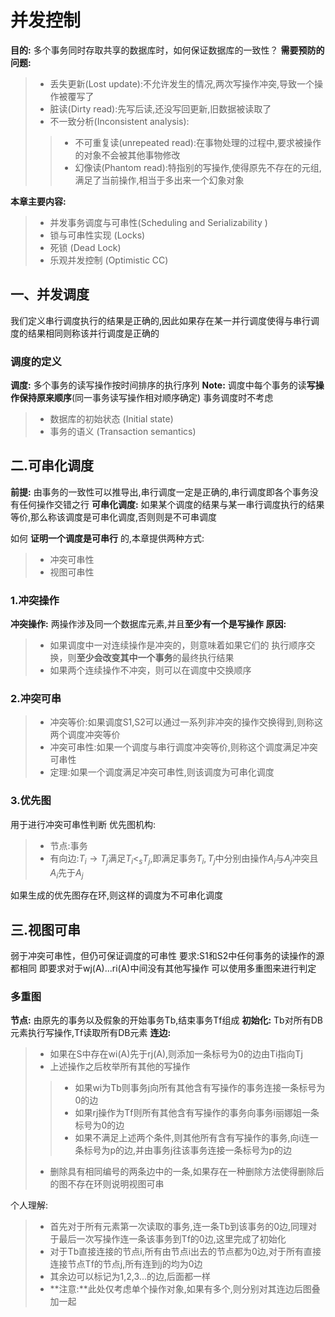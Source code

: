 # 并发控制
**目的:** 多个事务同时存取共享的数据库时，如何保证数据库的一致性？
**需要预防的问题:**
>+ 丢失更新(Lost update):不允许发生的情况,两次写操作冲突,导致一个操作被覆写了
>+ 脏读(Dirty read):先写后读,还没写回更新,旧数据被读取了
>+ 不一致分析(Inconsistent analysis):
>>+ 不可重复读(unrepeated read):在事物处理的过程中,要求被操作的对象不会被其他事物修改
>>+ 幻像读(Phantom read):特指别的写操作,使得原先不存在的元组,满足了当前操作,相当于多出来一个幻象对象

**本章主要内容:**
>+ 并发事务调度与可串性(Scheduling and Serializability )
>+ 锁与可串性实现 (Locks)
>+ 死锁 (Dead Lock)
>+ 乐观并发控制 (Optimistic CC)

## 一、并发调度
我们定义串行调度执行的结果是正确的,因此如果存在某一并行调度使得与串行调度的结果相同则称该并行调度是正确的
### 调度的定义
**调度:** 多个事务的读写操作按时间排序的执行序列
**Note:**
调度中每个事务的读**写操作保持原来顺序**(同一事务读写操作相对顺序确定)
事务调度时不考虑
>+ 数据库的初始状态 (Initial state)
>+ 事务的语义 (Transaction semantics)

## 二.可串化调度
**前提:** 由事务的一致性可以推导出,串行调度一定是正确的,串行调度即各个事务没有任何操作交错之行
**可串化调度:** 如果某个调度的结果与某一串行调度执行的结果等价,那么称该调度是可串化调度,否则则是不可串调度

如何 **证明一个调度是可串行** 的,本章提供两种方式:
>+ 冲突可串性
>+ 视图可串性

### 1.冲突操作
**冲突操作:** 两操作涉及同一个数据库元素,并且**至少有一个是写操作**
**原因:** 
>+ 如果调度中一对连续操作是冲突的，则意味着如果它们的 执行顺序交换，则**至少会改变其中一个事务**的最终执行结果
>+ 如果两个连续操作不冲突，则可以在调度中交换顺序

### 2.冲突可串
>+ 冲突等价:如果调度S1,S2可以通过一系列非冲突的操作交换得到,则称这两个调度冲突等价
>+ 冲突可串性:如果一个调度与串行调度冲突等价,则称这个调度满足冲突可串性
>+ 定理:如果一个调度满足冲突可串性,则该调度为可串化调度

### 3.优先图
用于进行冲突可串性判断
优先图机构:
>+ 节点:事务
>+ 有向边:$T_i\to T_j$满足$T_i<_s T_j$,即满足事务$T_i,T_j$中分别由操作$A_i$与$A_j$冲突且$A_i$先于$A_j$

如果生成的优先图存在环,则这样的调度为不可串化调度

## 三.视图可串
弱于冲突可串性，但仍可保证调度的可串性
要求:S1和S2中任何事务的读操作的源都相同
即要求对于wj(A)...ri(A)中间没有其他写操作
可以使用多重图来进行判定

### 多重图
**节点:** 由原先的事务以及假象的开始事务Tb,结束事务Tf组成
**初始化:** Tb对所有DB元素执行写操作,Tf读取所有DB元素
**连边:**
>+ 如果在S中存在wi(A)先于rj(A),则添加一条标号为0的边由Ti指向Tj
>+ 上述操作之后枚举所有其他的写操作
>>+ 如果wi为Tb则事务j向所有其他含有写操作的事务连接一条标号为0的边
>>+ 如果rj操作为Tf则所有其他含有写操作的事务向事务i丽娜姐一条标号为0的边
>>+ 如果不满足上述两个条件,则其他所有含有写操作的事务,向i连一条标号为p的边,并由事务j往该事务连接一条标号为p的边
>+ 删除具有相同编号的两条边中的一条,如果存在一种删除方法使得删除后的图不存在环则说明视图可串

个人理解:
>+ 首先对于所有元素第一次读取的事务,连一条Tb到该事务的0边,同理对于最后一次写操作连一条该事务到Tf的0边,这里完成了初始化
>+ 对于Tb直接连接的节点i,所有由节点i出去的节点都为0边,对于所有直接连接节点Tf的节点j,所有连到j的均为0边
>+ 其余边可以标记为1,2,3...的边,后面都一样
>+ **注意:**此处仅考虑单个操作对象,如果有多个,则分别对其连边后图叠加一起
